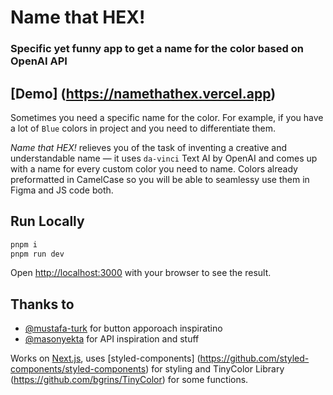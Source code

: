 # Name that HEX!

### Specific yet funny app to get a name for the color based on OpenAI API

## [Demo] (https://namethathex.vercel.app)

Sometimes you need a specific name for the color. For example, if you have a lot of `Blue` colors in project and you need to differentiate them. 

*Name that HEX!* relieves you of the task of inventing a creative and understandable name — it uses `da-vinci` Text AI by OpenAI and comes up with a name for every custom color you need to name. Colors already preformatted in CamelCase so you will be able to seamlessy use them in Figma and JS code both.

## Run Locally
```bash
pnpm i
pnpm run dev
```

Open [http://localhost:3000](http://localhost:3000) with your browser to see the result.

## Thanks to
- [@mustafa-turk](https://github.com/mustafa-turk/where-next) for button apporoach inspiratino
- [@masonyekta](https://github.com/masonyekta/nextjs-openai-text-to-color) for API inspiration and stuff

Works on [Next.js](https://nextjs.org/), uses [styled-components] (https://github.com/styled-components/styled-components) for styling and TinyColor Library (https://github.com/bgrins/TinyColor) for some functions.
